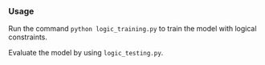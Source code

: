 ### Usage

Run the command `python logic_training.py` to train the model with logical constraints.

Evaluate the model by using `logic_testing.py`. 

